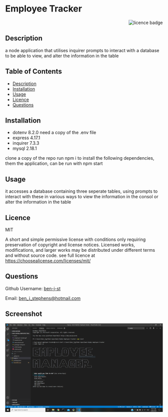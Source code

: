 # Employee Tracker  

    
<div align="right"><img alt="licence badge" src="https://img.shields.io/badge/licence-MIT-yellow"></div>

## Description 

a node application that utilises inquirer prompts to interact with a database to be able to view, and alter the information in the table

## Table of Contents

* [Description](#Description)
* [Installation](#Installation)
* [Usage](#Usage)
* [Licence](#Licence)
* [Questions](#Questions)

## Installation

- dotenv 8.2.0 need a copy of the .env file 
- express 4.17.1
- inquirer 7.3.3
- mysql 2.18.1

clone a copy of the repo run npm i to install the following dependencies, them the application, can be run with npm start

## Usage

it accesses a database containing three seperate tables, using prompts to interact with these in various ways to view the information in the consol or alter the information in the table  

## Licence 

MIT

A short and simple permissive license with conditions only requiring preservation of copyright and license notices. Licensed works, modifications, and larger works may be distributed under different terms and without source code. see full licence at https://choosealicense.com/licenses/mit/


## Questions

Github Username: <a href="https://github.com/ben-j-st">ben-j-st</a>

Email: ben_j_stephens@hotmail.com


## Screenshot 

![screenshot](assets/img/tracker.png)
